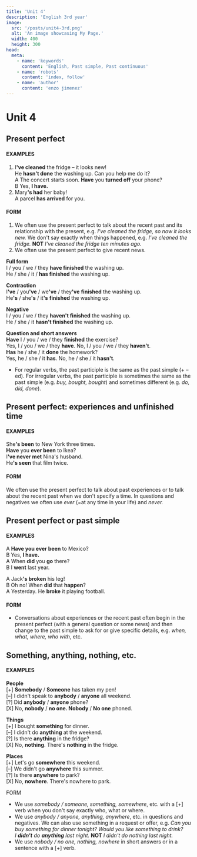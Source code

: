 ```yaml
---
title: 'Unit 4'
description: 'English 3rd year'
image:
  src: '/posts/unit4-3rd.png'
  alt: 'An image showcasing My Page.'
  width: 400
  height: 300
head:
  meta:
    - name: 'keywords'
      content: 'English, Past simple, Past continuous'
    - name: 'robots'
      content: 'index, follow'
    - name: 'author'
      content: 'enzo jimenez'
---
```

# Unit 4

## Present perfect

#### EXAMPLES
1.  I<strong>'ve cleaned</strong> the fridge – it looks new!  
    He **hasn't done** the washing up. Can you help me do it?  
    A The concert starts soon. **Have** you **turned off** your phone?  
    B Yes, **I have.**
2.  Mary<strong>'s had</strong> her baby!  
    A parcel **has arrived** for you.

#### FORM
1.  We often use the present perfect to talk about the recent past and its relationship with the present, e.g. 
_I've cleaned the fridge, so now it looks new._ We don't say exactly when things happened, e.g. 
_I've cleaned the fridge._ **NOT** _I've cleaned the fridge ten minutes ago._
2.  We often use the present perfect to give recent news.

**Full form**  
I / you / we / they **have finished** the washing up.  
He / she / it / **has finished** the washing up.

**Contraction**  
I<strong>'ve</strong> / you<strong>'ve</strong> / we<strong>'ve</strong> / they<strong>'ve</strong> **finished** the washing up.  
He<strong>'s</strong> / she<strong>'s</strong> / it<strong>'s</strong> **finished** the washing up. 

**Negative**  
I / you / we / they **haven't finished** the washing up.   
He / she / it **hasn't finished** the washing up.   

**Question and short answers**  
**Have** I / you / we / they **finished** the exercise?   
Yes, I / you / we / they **have**. No, I / you / we / they **haven't**.  
**Has** he / she / it **done** the homework?   
Yes, he / she / it **has**. No, he / she / it **hasn't**.  

-   For regular verbs, the past participle is the same as the past simple (+ –ed). For irregular verbs, the past participle
 is sometimes the same as the past simple (e.g. _buy, bought, bought_) and sometimes different (e.g. _do, did, done_).

## Present perfect: experiences and unfinished time

#### EXAMPLES
She<strong>'s been</strong> to New York three times.  
**Have** you **ever been** to Ikea?  
I<strong>'ve never met</strong> Nina's husband.  
He<strong>'s seen</strong> that film twice.

#### FORM
We often use the present perfect to talk about past experiences or to talk about the recent past when we don't specify a time. 
In questions and negatives we often use _ever_ (=at any time in your life) and _never._

## Present perfect or past simple

#### EXAMPLES
A **Have you ever been** to Mexico?  
B Yes, **I have.**  
A When **did** you **go** there?   
B I **went** last year.

A Jack<strong>'s broken</strong> his leg!   
B Oh no! When **did** that **happen**?  
A Yesterday. He **broke** it playing football.

#### FORM
-   Conversations about experiences or the recent past often begin in the present perfect (with a general question or some news) and
    then change to the past simple to ask for or give specific details, e.g. _when, what, where, who with_, etc.

## Something, anything, nothing, etc.

#### EXAMPLES
**People**  
\[+\] **Somebody** / **Someone** has taken my pen!  
\[–\] I didn't speak to **anybody** / **anyone** all weekend.  
\[?\] Did **anybody** / **anyone** phone?  
\[X\] No, **nobody** / **no one. Nobody** / **No one** phoned.

**Things**  
\[+\] I bought **something** for dinner.  
\[–\] I didn't do **anything** at the weekend.  
\[?\] Is there **anything** in the fridge?  
\[X\] No, **nothing**. There's **nothing** in the fridge.

**Places**  
\[+\] Let's go **somewhere** this weekend.  
\[–\] We didn't go **anywhere** this summer.  
\[?\] Is there **anywhere** to park?  
\[X\] No, **nowhere**. There's nowhere to park.

FORM
- We use _somebody / someone, something, somewhere_, etc. with a \[+\] verb when you don't say exactly who, what or where.
- We use _anybody / anyone, anything, anywhere_, etc. in questions and negatives. We can also use something in a request or 
offer, e.g. _Can you buy something for dinner tonight? Would you like something to drink?_  
_I **didn't** do **anything** last night._ **NOT** _I didn't do nothing last night._
- We use _nobody / no one, nothing, nowhere_ in short answers or in a sentence with a \[+\] verb.